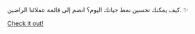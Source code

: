 كيف يمكنك تحسين نمط حياتك اليوم؟ انضم إلى قائمة عملائنا الراضين. ✨

[Check it out!](https://www.facebook.com/share/17TW2PL6Tj/)